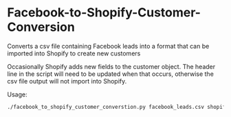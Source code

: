 # Facebook-to-Shopify-Customer-Conversion
Converts a csv file containing Facebook leads into a format that can be imported into Shopify to create new customers

Occasionally Shopify adds new fields to the customer object.  The header line in the script will need to be updated when that occurs, otherwise the csv file output will not import into Shopify.

Usage:
```bash
./facebook_to_shopify_customer_converstion.py facebook_leads.csv shopify_customers.csv
```
